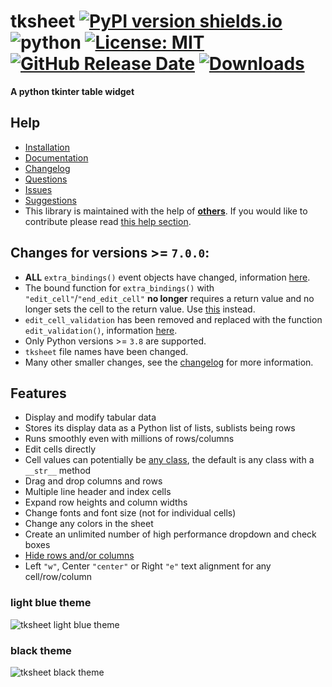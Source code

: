 # **tksheet** [![PyPI version shields.io](https://img.shields.io/pypi/v/tksheet.svg)](https://pypi.python.org/pypi/tksheet/) ![python](https://img.shields.io/badge/python-3.8+-blue) [![License: MIT](https://img.shields.io/badge/License-MIT%20-blue.svg)](https://github.com/ragardner/tksheet/blob/master/LICENSE.txt) [![GitHub Release Date](https://img.shields.io/github/release-date-pre/ragardner/tksheet.svg)](https://github.com/ragardner/tksheet/releases) [![Downloads](https://img.shields.io/pypi/dm/tksheet.svg)](https://pypi.org/project/tksheet/)

**A python tkinter table widget**

## **Help**

- [Installation](https://github.com/ragardner/tksheet/wiki/Version-7#installation-and-requirements)
- [Documentation](https://github.com/ragardner/tksheet/wiki/Version-7)
- [Changelog](https://github.com/ragardner/tksheet/blob/master/CHANGELOG.md)
- [Questions](https://github.com/ragardner/tksheet/wiki/Version-7#asking-questions)
- [Issues](https://github.com/ragardner/tksheet/wiki/Version-7#issues)
- [Suggestions](https://github.com/ragardner/tksheet/wiki/Version-7#enhancements-or-suggestions)
- This library is maintained with the help of **[others](https://github.com/ragardner/tksheet/graphs/contributors)**. If you would like to contribute please read [this help section](https://github.com/ragardner/tksheet/wiki/Version-7#contributing).

## **Changes for versions >= `7.0.0`:**

- **ALL** `extra_bindings()` event objects have changed, information [here](https://github.com/ragardner/tksheet/wiki/Version-7#bind-specific-table-functionality).
- The bound function for `extra_bindings()` with `"edit_cell"`/`"end_edit_cell"` **no longer** requires a return value and no longer sets the cell to the return value. Use [this](https://github.com/ragardner/tksheet/wiki/Version-7#validate-user-cell-edits) instead.
- `edit_cell_validation` has been removed and replaced with the function `edit_validation()`, information [here](https://github.com/ragardner/tksheet/wiki/Version-7#validate-user-cell-edits).
- Only Python versions >= `3.8` are supported.
- `tksheet` file names have been changed.
- Many other smaller changes, see the [changelog](https://github.com/ragardner/tksheet/blob/master/CHANGELOG.md) for more information.

## **Features**

- Display and modify tabular data
- Stores its display data as a Python list of lists, sublists being rows
- Runs smoothly even with millions of rows/columns
- Edit cells directly
- Cell values can potentially be [any class](https://github.com/ragardner/tksheet/wiki/Version-7#data-formatting), the default is any class with a `__str__` method
- Drag and drop columns and rows
- Multiple line header and index cells
- Expand row heights and column widths
- Change fonts and font size (not for individual cells)
- Change any colors in the sheet
- Create an unlimited number of high performance dropdown and check boxes
- [Hide rows and/or columns](https://github.com/ragardner/tksheet/wiki/Version-7#example-header-dropdown-boxes-and-row-filtering)
- Left `"w"`, Center `"center"` or Right `"e"` text alignment for any cell/row/column

### **light blue theme**

![tksheet light blue theme](https://i.imgur.com/ojU3IQi.jpeg)

### **black theme**

![tksheet black theme](https://i.imgur.com/JeF9vJe.jpeg)
